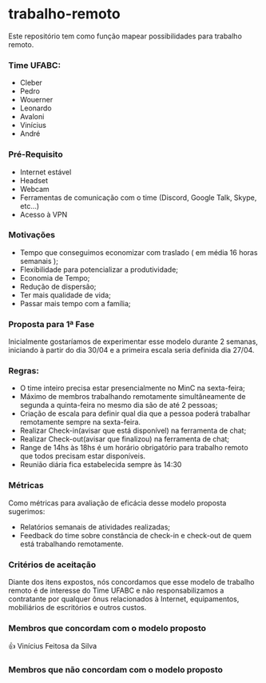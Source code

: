 # trabalho-remoto

Este repositório tem como função mapear possibilidades para trabalho remoto.

### Time UFABC:
- Cleber
- Pedro
- Wouerner
- Leonardo
- Avaloni
- Vinícius
- André

### Pré-Requisito
- Internet estável
- Headset
- Webcam
- Ferramentas de comunicação com o time (Discord, Google Talk, Skype, etc…)
- Acesso à VPN

### Motivações
- Tempo que conseguimos economizar com traslado ( em média 16 horas semanais );
- Flexibilidade para potencializar a produtividade;
- Economia de Tempo;
- Redução de dispersão;
- Ter mais qualidade de vida;
- Passar mais tempo com a família;

### Proposta para 1ª Fase

Inicialmente gostaríamos de experimentar esse modelo durante 2 semanas, iniciando à partir do dia 30/04 e a primeira escala seria definida dia 27/04.

### Regras:
- O time inteiro precisa estar presencialmente no MinC na sexta-feira;
- Máximo de membros trabalhando remotamente simultâneamente de segunda a quinta-feira no mesmo dia são de até 2 pessoas;
- Criação de escala para definir qual dia que a pessoa poderá trabalhar remotamente sempre na sexta-feira.
- Realizar Check-in(avisar que está disponível) na ferramenta de chat;
- Realizar Check-out(avisar que finalizou) na ferramenta de chat;
- Range de 14hs às 18hs é um horário obrigatório para trabalho remoto que todos precisam estar disponíveis.
- Reunião diária fica estabelecida sempre às 14:30
	
### Métricas

Como métricas para avaliação de eficácia desse modelo proposta sugerimos:
- Relatórios semanais de atividades realizadas;
- Feedback do time sobre constância de check-in e check-out de quem está trabalhando remotamente.

### Critérios de aceitação

Diante dos itens expostos, nós concordamos que esse modelo de trabalho remoto é de interesse do Time UFABC e não responsabilizamos a contratante por qualquer ônus relacionados à Internet, equipamentos, mobiliários de escritórios e outros custos.

### Membros que concordam com o modelo proposto

:+1: Vinícius Feitosa da Silva

### Membros que não concordam com o modelo proposto
